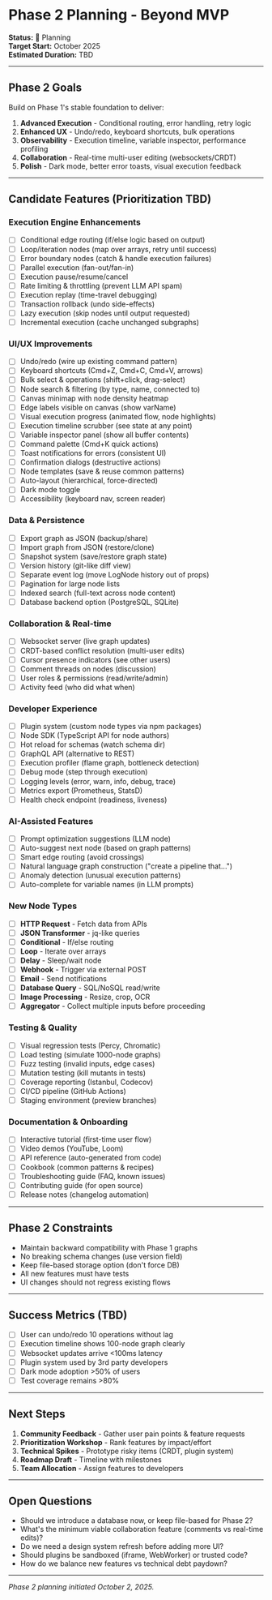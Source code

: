 # Phase 2 Planning - Beyond MVP

**Status:** 🔵 Planning  
**Target Start:** October 2025  
**Estimated Duration:** TBD

---

## Phase 2 Goals

Build on Phase 1's stable foundation to deliver:
1. **Advanced Execution** - Conditional routing, error handling, retry logic
2. **Enhanced UX** - Undo/redo, keyboard shortcuts, bulk operations
3. **Observability** - Execution timeline, variable inspector, performance profiling
4. **Collaboration** - Real-time multi-user editing (websockets/CRDT)
5. **Polish** - Dark mode, better error toasts, visual execution feedback

---

## Candidate Features (Prioritization TBD)

### Execution Engine Enhancements
- [ ] Conditional edge routing (if/else logic based on output)
- [ ] Loop/iteration nodes (map over arrays, retry until success)
- [ ] Error boundary nodes (catch & handle execution failures)
- [ ] Parallel execution (fan-out/fan-in)
- [ ] Execution pause/resume/cancel
- [ ] Rate limiting & throttling (prevent LLM API spam)
- [ ] Execution replay (time-travel debugging)
- [ ] Transaction rollback (undo side-effects)
- [ ] Lazy execution (skip nodes until output requested)
- [ ] Incremental execution (cache unchanged subgraphs)

### UI/UX Improvements
- [ ] Undo/redo (wire up existing command pattern)
- [ ] Keyboard shortcuts (Cmd+Z, Cmd+C, Cmd+V, arrows)
- [ ] Bulk select & operations (shift+click, drag-select)
- [ ] Node search & filtering (by type, name, connected to)
- [ ] Canvas minimap with node density heatmap
- [ ] Edge labels visible on canvas (show varName)
- [ ] Visual execution progress (animated flow, node highlights)
- [ ] Execution timeline scrubber (see state at any point)
- [ ] Variable inspector panel (show all buffer contents)
- [ ] Command palette (Cmd+K quick actions)
- [ ] Toast notifications for errors (consistent UI)
- [ ] Confirmation dialogs (destructive actions)
- [ ] Node templates (save & reuse common patterns)
- [ ] Auto-layout (hierarchical, force-directed)
- [ ] Dark mode toggle
- [ ] Accessibility (keyboard nav, screen reader)

### Data & Persistence
- [ ] Export graph as JSON (backup/share)
- [ ] Import graph from JSON (restore/clone)
- [ ] Snapshot system (save/restore graph state)
- [ ] Version history (git-like diff view)
- [ ] Separate event log (move LogNode history out of props)
- [ ] Pagination for large node lists
- [ ] Indexed search (full-text across node content)
- [ ] Database backend option (PostgreSQL, SQLite)

### Collaboration & Real-time
- [ ] Websocket server (live graph updates)
- [ ] CRDT-based conflict resolution (multi-user edits)
- [ ] Cursor presence indicators (see other users)
- [ ] Comment threads on nodes (discussion)
- [ ] User roles & permissions (read/write/admin)
- [ ] Activity feed (who did what when)

### Developer Experience
- [ ] Plugin system (custom node types via npm packages)
- [ ] Node SDK (TypeScript API for node authors)
- [ ] Hot reload for schemas (watch schema dir)
- [ ] GraphQL API (alternative to REST)
- [ ] Execution profiler (flame graph, bottleneck detection)
- [ ] Debug mode (step through execution)
- [ ] Logging levels (error, warn, info, debug, trace)
- [ ] Metrics export (Prometheus, StatsD)
- [ ] Health check endpoint (readiness, liveness)

### AI-Assisted Features
- [ ] Prompt optimization suggestions (LLM node)
- [ ] Auto-suggest next node (based on graph patterns)
- [ ] Smart edge routing (avoid crossings)
- [ ] Natural language graph construction ("create a pipeline that...")
- [ ] Anomaly detection (unusual execution patterns)
- [ ] Auto-complete for variable names (in LLM prompts)

### New Node Types
- [ ] **HTTP Request** - Fetch data from APIs
- [ ] **JSON Transformer** - jq-like queries
- [ ] **Conditional** - If/else routing
- [ ] **Loop** - Iterate over arrays
- [ ] **Delay** - Sleep/wait node
- [ ] **Webhook** - Trigger via external POST
- [ ] **Email** - Send notifications
- [ ] **Database Query** - SQL/NoSQL read/write
- [ ] **Image Processing** - Resize, crop, OCR
- [ ] **Aggregator** - Collect multiple inputs before proceeding

### Testing & Quality
- [ ] Visual regression tests (Percy, Chromatic)
- [ ] Load testing (simulate 1000-node graphs)
- [ ] Fuzz testing (invalid inputs, edge cases)
- [ ] Mutation testing (kill mutants in tests)
- [ ] Coverage reporting (Istanbul, Codecov)
- [ ] CI/CD pipeline (GitHub Actions)
- [ ] Staging environment (preview branches)

### Documentation & Onboarding
- [ ] Interactive tutorial (first-time user flow)
- [ ] Video demos (YouTube, Loom)
- [ ] API reference (auto-generated from code)
- [ ] Cookbook (common patterns & recipes)
- [ ] Troubleshooting guide (FAQ, known issues)
- [ ] Contributing guide (for open source)
- [ ] Release notes (changelog automation)

---

## Phase 2 Constraints

- Maintain backward compatibility with Phase 1 graphs
- No breaking schema changes (use version field)
- Keep file-based storage option (don't force DB)
- All new features must have tests
- UI changes should not regress existing flows

---

## Success Metrics (TBD)

- [ ] User can undo/redo 10 operations without lag
- [ ] Execution timeline shows 100-node graph clearly
- [ ] Websocket updates arrive <100ms latency
- [ ] Plugin system used by 3rd party developers
- [ ] Dark mode adoption >50% of users
- [ ] Test coverage remains >80%

---

## Next Steps

1. **Community Feedback** - Gather user pain points & feature requests
2. **Prioritization Workshop** - Rank features by impact/effort
3. **Technical Spikes** - Prototype risky items (CRDT, plugin system)
4. **Roadmap Draft** - Timeline with milestones
5. **Team Allocation** - Assign features to developers

---

## Open Questions

- Should we introduce a database now, or keep file-based for Phase 2?
- What's the minimum viable collaboration feature (comments vs real-time edits)?
- Do we need a design system refresh before adding more UI?
- Should plugins be sandboxed (iframe, WebWorker) or trusted code?
- How do we balance new features vs technical debt paydown?

---

_Phase 2 planning initiated October 2, 2025._
